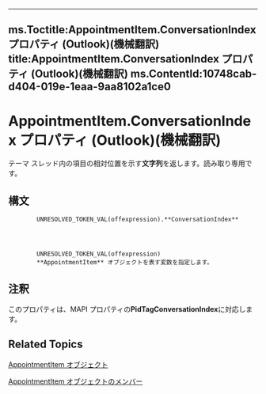

---
ms.Toctitle:AppointmentItem.ConversationIndex プロパティ (Outlook)(機械翻訳)
title:AppointmentItem.ConversationIndex プロパティ (Outlook)(機械翻訳)
ms.ContentId:10748cab-d404-019e-1eaa-9aa8102a1ce0
---
# AppointmentItem.ConversationIndex プロパティ (Outlook)(機械翻訳)




テーマ スレッド内の項目の相対位置を示す**文字列**を返します。読み取り専用です。

## 構文

            UNRESOLVED_TOKEN_VAL(offexpression).**ConversationIndex**




            UNRESOLVED_TOKEN_VAL(offexpression)
            **AppointmentItem** オブジェクトを表す変数を指定します。



## 注釈
このプロパティは、MAPI プロパティの**PidTagConversationIndex**に対応します。



## Related Topics

[AppointmentItem オブジェクト](204a409d-654e-27aa-643a-8344c631b82d.md)

[AppointmentItem オブジェクトのメンバー](c72c459d-6d3c-7a05-aa4a-b1b767ddc0b2.md)




